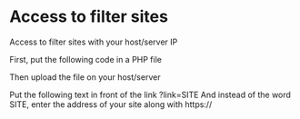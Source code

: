 # Access to filter sites
Access to filter sites with your host/server IP 

First, put the following code in a PHP file

<?php
$site = $_GET['link'];
echo file_get_contents("$site");
?>

Then upload the file on your host/server

Put the following text in front of the link
?link=SITE
And instead of the word SITE, enter the address of your site along with https://
